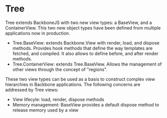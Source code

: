 Tree
====

Tree extends BackboneJS with two new view types: a BaseView, and a ContainerView. This two new object types have been defined from multiple applications now in production.
* Tree.BaseView: extends Backbone.View with render, load, and dispose methods. Provides hook methods that define the way templates are fetched, and compiled.
It also allows to define before, and after render methods.
* Tree.ContainerView: extends Tree.BaseView. Allows the management of other views through the concept of "regions".

These two view types can be used as a basis to construct complex view hierarchies in Backbone applications. The following concerns are addressed by Tree views:
* View lifecyle: load, render, dispose methods
* Memory management: BaseView provides a default dispose method to release memory used by a view
